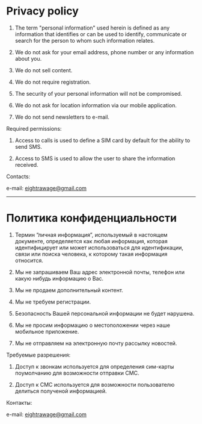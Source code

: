<h1>Privacy policy</h1>

1. The term "personal information" used herein is defined as any information that identifies or can be used to identify, communicate or search for the person to whom such information relates.

2. We do not ask for your email address, phone number or any information about you.

3. We do not sell content.

4. We do not require registration.

5. The security of your personal information will not be compromised.

6. We do not ask for location information via our mobile application.

7. We do not send newsletters to e-mail.

Required permissions:
1. Access to calls is used to define a SIM card by default for the ability to send SMS.

2. Access to SMS is used to allow the user to share the information received.

Contacts:

e-mail: eightrawage@gmail.com

--------------------------------------------------------------------------------------

<h1>Политика конфиденциальности</h1>

1. Термин “личная информация”, используемый в настоящем документе, определяется как любая информация, которая идентифицирует или может использоваться для идентификации, связи или поиска человека, к которому такая информация относится.

2. Мы не запрашиваем Ваш адрес электронной почты, телефон или какую нибудь информацию о Вас.

3. Мы не продаем дополнительный контент.

4. Мы не требуем регистрации.

5. Безопасность Вашей персональной информации не будет нарушена.

6. Мы не просим информацию о местоположении через наше мобильное приложение.

7. Мы не отправляем на электронную почту рассылку новостей.

Требуемые разрешения:

1. Доступ к звонкам используется для определения сим-карты поумолчанию для возможности отправки СМС.

2. Доступ к СМС используется для возможности пользователю делиться полученой информацией.

Контакты:

e-mail: eightrawage@gmail.com

